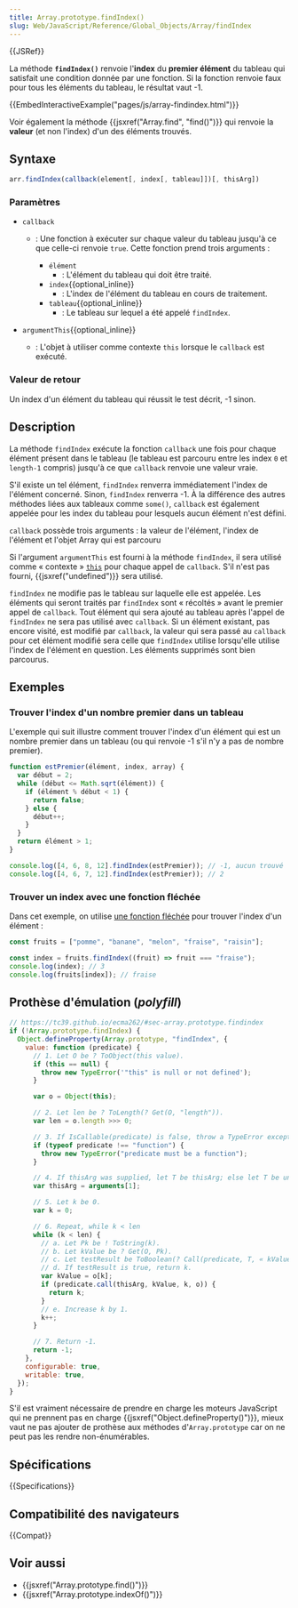 ```yaml
---
title: Array.prototype.findIndex()
slug: Web/JavaScript/Reference/Global_Objects/Array/findIndex
---
```


{{JSRef}}

La méthode **`findIndex()`** renvoie l'**index** du **premier élément** du tableau qui satisfait une condition donnée par une fonction. Si la fonction renvoie faux pour tous les éléments du tableau, le résultat vaut -1.

{{EmbedInteractiveExample("pages/js/array-findindex.html")}}

Voir également la méthode {{jsxref("Array.find", "find()")}} qui renvoie la **valeur** (et non l'index) d'un des éléments trouvés.

## Syntaxe

```js
arr.findIndex(callback(element[, index[, tableau]])[, thisArg])
```

### Paramètres

- `callback`

  - : Une fonction à exécuter sur chaque valeur du tableau jusqu'à ce que celle-ci renvoie `true`. Cette fonction prend trois arguments :

    - `élément`
      - : L'élément du tableau qui doit être traité.
    - `index`{{optional_inline}}
      - : L'index de l'élément du tableau en cours de traitement.
    - `tableau`{{optional_inline}}
      - : Le tableau sur lequel a été appelé `findIndex`.

- `argumentThis`{{optional_inline}}
  - : L'objet à utiliser comme contexte `this` lorsque le `callback` est exécuté.

### Valeur de retour

Un index d'un élément du tableau qui réussit le test décrit, -1 sinon.

## Description

La méthode `findIndex` exécute la fonction `callback` une fois pour chaque élément présent dans le tableau (le tableau est parcouru entre les index `0` et `length-1` compris) jusqu'à ce que `callback` renvoie une valeur vraie.

S'il existe un tel élément, `findIndex` renverra immédiatement l'index de l'élément concerné. Sinon, `findIndex` renverra -1. À la différence des autres méthodes liées aux tableaux comme `some()`, `callback` est également appelée pour les index du tableau pour lesquels aucun élément n'est défini.

`callback` possède trois arguments : la valeur de l'élément, l'index de l'élément et l'objet Array qui est parcouru

Si l'argument `argumentThis` est fourni à la méthode `findIndex`, il sera utilisé comme « contexte » [`this`](/fr/docs/Web/JavaScript/Reference/Operators/this) pour chaque appel de `callback`. S'il n'est pas fourni, {{jsxref("undefined")}} sera utilisé.

`findIndex` ne modifie pas le tableau sur laquelle elle est appelée. Les éléments qui seront traités par `findIndex` sont « récoltés » avant le premier appel de `callback`. Tout élément qui sera ajouté au tableau après l'appel de `findIndex` ne sera pas utilisé avec `callback`. Si un élément existant, pas encore visité, est modifié par `callback`, la valeur qui sera passé au `callback` pour cet élément modifié sera celle que `findIndex` utilise lorsqu'elle utilise l'index de l'élément en question. Les éléments supprimés sont bien parcourus.

## Exemples

### Trouver l'index d'un nombre premier dans un tableau

L'exemple qui suit illustre comment trouver l'index d'un élément qui est un nombre premier dans un tableau (ou qui renvoie -1 s'il n'y a pas de nombre premier).

```js
function estPremier(élément, index, array) {
  var début = 2;
  while (début <= Math.sqrt(élément)) {
    if (élément % début < 1) {
      return false;
    } else {
      début++;
    }
  }
  return élément > 1;
}

console.log([4, 6, 8, 12].findIndex(estPremier)); // -1, aucun trouvé
console.log([4, 6, 7, 12].findIndex(estPremier)); // 2
```

### Trouver un index avec une fonction fléchée

Dans cet exemple, on utilise [une fonction fléchée](/fr/docs/Web/JavaScript/Reference/Functions/Arrow_functions) pour trouver l'index d'un élément :

```js
const fruits = ["pomme", "banane", "melon", "fraise", "raisin"];

const index = fruits.findIndex((fruit) => fruit === "fraise");
console.log(index); // 3
console.log(fruits[index]); // fraise
```

## Prothèse d'émulation (_polyfill_)

```js
// https://tc39.github.io/ecma262/#sec-array.prototype.findindex
if (!Array.prototype.findIndex) {
  Object.defineProperty(Array.prototype, "findIndex", {
    value: function (predicate) {
      // 1. Let O be ? ToObject(this value).
      if (this == null) {
        throw new TypeError('"this" is null or not defined');
      }

      var o = Object(this);

      // 2. Let len be ? ToLength(? Get(O, "length")).
      var len = o.length >>> 0;

      // 3. If IsCallable(predicate) is false, throw a TypeError exception.
      if (typeof predicate !== "function") {
        throw new TypeError("predicate must be a function");
      }

      // 4. If thisArg was supplied, let T be thisArg; else let T be undefined.
      var thisArg = arguments[1];

      // 5. Let k be 0.
      var k = 0;

      // 6. Repeat, while k < len
      while (k < len) {
        // a. Let Pk be ! ToString(k).
        // b. Let kValue be ? Get(O, Pk).
        // c. Let testResult be ToBoolean(? Call(predicate, T, « kValue, k, O »)).
        // d. If testResult is true, return k.
        var kValue = o[k];
        if (predicate.call(thisArg, kValue, k, o)) {
          return k;
        }
        // e. Increase k by 1.
        k++;
      }

      // 7. Return -1.
      return -1;
    },
    configurable: true,
    writable: true,
  });
}
```

S'il est vraiment nécessaire de prendre en charge les moteurs JavaScript qui ne prennent pas en charge {{jsxref("Object.defineProperty()")}}, mieux vaut ne pas ajouter de prothèse aux méthodes d'`Array.prototype` car on ne peut pas les rendre non-énumérables.

## Spécifications

{{Specifications}}

## Compatibilité des navigateurs

{{Compat}}

## Voir aussi

- {{jsxref("Array.prototype.find()")}}
- {{jsxref("Array.prototype.indexOf()")}}
